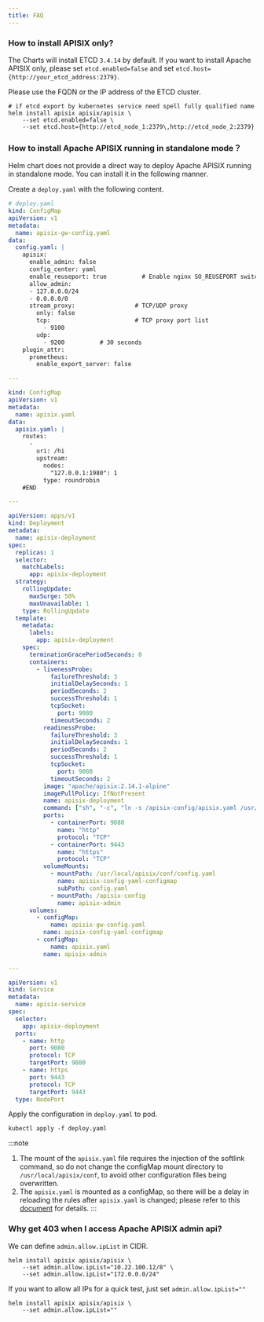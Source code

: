 ```yaml
---
title: FAQ
---
```


<!--
#
# Licensed to the Apache Software Foundation (ASF) under one or more
# contributor license agreements.  See the NOTICE file distributed with
# this work for additional information regarding copyright ownership.
# The ASF licenses this file to You under the Apache License, Version 2.0
# (the "License"); you may not use this file except in compliance with
# the License.  You may obtain a copy of the License at
#
#     http://www.apache.org/licenses/LICENSE-2.0
#
# Unless required by applicable law or agreed to in writing, software
# distributed under the License is distributed on an "AS IS" BASIS,
# WITHOUT WARRANTIES OR CONDITIONS OF ANY KIND, either express or implied.
# See the License for the specific language governing permissions and
# limitations under the License.
#
-->

### How to install APISIX only?

The Charts will install ETCD `3.4.14` by default. If you want to install Apache APISIX only, please set `etcd.enabled=false` and set `etcd.host={http://your_etcd_address:2379}`.

Please use the FQDN or the IP address of the ETCD cluster.

```shell
# if etcd export by kubernetes service need spell fully qualified name
helm install apisix apisix/apisix \
    --set etcd.enabled=false \
    --set etcd.host={http://etcd_node_1:2379\,http://etcd_node_2:2379}
```
### How to install Apache APISIX running in standalone mode？

Helm chart does not provide a direct way to deploy Apache APISIX running in standalone mode. You can install it in the following manner.

Create a `deploy.yaml` with the following content.

```yaml
# deploy.yaml
kind: ConfigMap
apiVersion: v1
metadata:
  name: apisix-gw-config.yaml
data:
  config.yaml: |
    apisix:
      enable_admin: false
      config_center: yaml
      enable_reuseport: true          # Enable nginx SO_REUSEPORT switch if set to true.
      allow_admin:
      - 127.0.0.0/24
      - 0.0.0.0/0
      stream_proxy:                 # TCP/UDP proxy
        only: false
        tcp:                        # TCP proxy port list
          - 9100
        udp:
          - 9200          # 30 seconds
    plugin_attr:
      prometheus:
        enable_export_server: false

---

kind: ConfigMap
apiVersion: v1
metadata:
  name: apisix.yaml
data:
  apisix.yaml: |
    routes:
      -
        uri: /hi
        upstream:
          nodes:
            "127.0.0.1:1980": 1
          type: roundrobin
    #END

---

apiVersion: apps/v1
kind: Deployment
metadata:
  name: apisix-deployment
spec:
  replicas: 1
  selector:
    matchLabels:
      app: apisix-deployment
  strategy:
    rollingUpdate:
      maxSurge: 50%
      maxUnavailable: 1
    type: RollingUpdate
  template:
    metadata:
      labels:
        app: apisix-deployment
    spec:
      terminationGracePeriodSeconds: 0
      containers: 
        - livenessProbe:
            failureThreshold: 3
            initialDelaySeconds: 1
            periodSeconds: 2
            successThreshold: 1
            tcpSocket:
              port: 9080
            timeoutSeconds: 2
          readinessProbe:
            failureThreshold: 3
            initialDelaySeconds: 1
            periodSeconds: 2
            successThreshold: 1
            tcpSocket:
              port: 9080
            timeoutSeconds: 2
          image: "apache/apisix:2.14.1-alpine"
          imagePullPolicy: IfNotPresent
          name: apisix-deployment
          command: ["sh", "-c", "ln -s /apisix-config/apisix.yaml /usr/local/apisix/conf/apisix.yaml  && /usr/bin/apisix init && /usr/bin/apisix init_etcd && /usr/local/openresty/bin/openresty -p /usr/local/apisix -g 'daemon off;'"]
          ports:
            - containerPort: 9080
              name: "http"
              protocol: "TCP"
            - containerPort: 9443
              name: "https"
              protocol: "TCP"
          volumeMounts:
            - mountPath: /usr/local/apisix/conf/config.yaml
              name: apisix-config-yaml-configmap
              subPath: config.yaml
            - mountPath: /apisix-config
              name: apisix-admin
      volumes:
        - configMap:
            name: apisix-gw-config.yaml
          name: apisix-config-yaml-configmap
        - configMap:
            name: apisix.yaml
          name: apisix-admin

---

apiVersion: v1
kind: Service
metadata:
  name: apisix-service
spec:
  selector:
    app: apisix-deployment
  ports:
    - name: http
      port: 9080
      protocol: TCP
      targetPort: 9080
    - name: https
      port: 9443
      protocol: TCP
      targetPort: 9443
  type: NodePort
```

Apply the configuration in `deploy.yaml` to pod.

```
kubectl apply -f deploy.yaml
```

:::note
1. The mount of the `apisix.yaml` file requires the injection of the softlink command, so do not change the configMap mount directory to `/usr/local/apisix/conf`, to avoid other configuration files being overwritten.
2. The `apisix.yaml` is mounted as a configMap, so there will be a delay in reloading the rules after `apisix.yaml` is changed; please refer to this [document](https://kubernetes.io/docs/concepts/configuration/configmap/#mounted-configmaps-are-updated-automatically) for details. 
:::

### Why get 403 when I access Apache APISIX admin api?

We can define `admin.allow.ipList` in CIDR.

```shell
helm install apisix apisix/apisix \
    --set admin.allow.ipList="10.22.100.12/8" \
    --set admin.allow.ipList="172.0.0.0/24"
```

If you want to allow all IPs for a quick test, just set `admin.allow.ipList=""`

```shell
helm install apisix apisix/apisix \
    --set admin.allow.ipList=""
```

